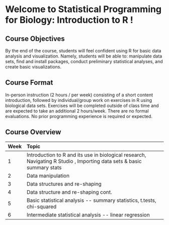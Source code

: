 # Welcome to Statistical Programming for Biology: Introduction to R  ! #

## Course Objectives ##

By the end of the course, students will feel confident using R for basic data analysis and visualization. Namely, students will be able to: manipulate data sets, find and install packages, conduct preliminary statistical analyses, and create basic visualizations.

## Course Format ##
In-person instruction (2 hours / per week) consisting of a short content introduction, followed by individual/group work on exercises in R using biological data sets. Exercises will be completed outside of class time and are expected to take an additional 2 hours/week. There are no formal evaluations. No prior programming experience is required or expected.

## Course Overview ##

| Week | Topic | 
| :---- | :---- | 
| 1 | Introduction to R and its use in biological research, Navigating R Studio , Importing data sets & basic summary stats | 
| 2 | Data manipulation | 
| 3 | Data structures and re-shaping | 
| 4 | Data structure and re-shaping cont. | 
| 5 | Basic statistical analysis -- summary statistics, t.tests, chi-squared | 
| 6 | Intermediate statistical analysis -- linear regression |
